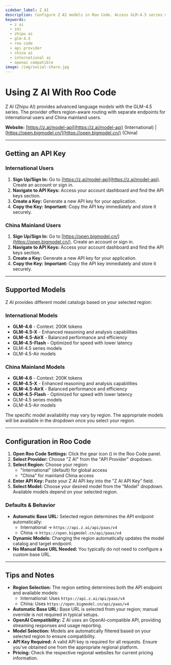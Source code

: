 ```yaml
---
sidebar_label: Z AI
description: Configure Z AI models in Roo Code. Access GLM-4.5 series models with region-aware routing for international and China mainland users.
keywords:
  - z ai
  - zai
  - zhipu ai
  - glm-4.5
  - roo code
  - api provider
  - china ai
  - international ai
  - openai compatible
image: /img/social-share.jpg
---
```


# Using Z AI With Roo Code

Z AI (Zhipu AI) provides advanced language models with the GLM-4.5 series. The provider offers region-aware routing with separate endpoints for international users and China mainland users.

**Website:** [https://z.ai/model-api](https://z.ai/model-api) (International) | [https://open.bigmodel.cn/](https://open.bigmodel.cn/) (China)

---

## Getting an API Key

### International Users

1. **Sign Up/Sign In:** Go to [https://z.ai/model-api](https://z.ai/model-api). Create an account or sign in.
2. **Navigate to API Keys:** Access your account dashboard and find the API keys section.
3. **Create a Key:** Generate a new API key for your application.
4. **Copy the Key:** **Important:** Copy the API key immediately and store it securely.

### China Mainland Users

1. **Sign Up/Sign In:** Go to [https://open.bigmodel.cn/](https://open.bigmodel.cn/). Create an account or sign in.
2. **Navigate to API Keys:** Access your account dashboard and find the API keys section.
3. **Create a Key:** Generate a new API key for your application.
4. **Copy the Key:** **Important:** Copy the API key immediately and store it securely.

---

## Supported Models

Z AI provides different model catalogs based on your selected region:

### International Models
* **GLM-4.6** - Context: 200K tokens
* **GLM-4.5-X** - Enhanced reasoning and analysis capabilities
* **GLM-4.5-AirX** - Balanced performance and efficiency
* **GLM-4.5-Flash** - Optimized for speed with lower latency
* GLM-4.5 series models
* GLM-4.5-Air models

### China Mainland Models
* **GLM-4.6** - Context: 200K tokens
* **GLM-4.5-X** - Enhanced reasoning and analysis capabilities
* **GLM-4.5-AirX** - Balanced performance and efficiency
* **GLM-4.5-Flash** - Optimized for speed with lower latency
* GLM-4.5 series models
* GLM-4.5-Air models

The specific model availability may vary by region. The appropriate models will be available in the dropdown once you select your region.

---

## Configuration in Roo Code

1. **Open Roo Code Settings:** Click the gear icon (<Codicon name="gear" />) in the Roo Code panel.
2. **Select Provider:** Choose "Z AI" from the "API Provider" dropdown.
3. **Select Region:** Choose your region:
   - "International" (default) for global access
   - "China" for mainland China access
4. **Enter API Key:** Paste your Z AI API key into the "Z AI API Key" field.
5. **Select Model:** Choose your desired model from the "Model" dropdown. Available models depend on your selected region.

### Defaults & Behavior
- **Automatic Base URL:** Selected region determines the API endpoint automatically:
  - International → `https://api.z.ai/api/paas/v4`
  - China → `https://open.bigmodel.cn/api/paas/v4`
- **Dynamic Models:** Changing the region automatically updates the model catalog and target endpoint.
- **No Manual Base URL Needed:** You typically do not need to configure a custom base URL.

---

## Tips and Notes

* **Region Selection:** The region setting determines both the API endpoint and available models:
  - International: Uses `https://api.z.ai/api/paas/v4`
  - China: Uses `https://open.bigmodel.cn/api/paas/v4`
* **Automatic Base URL:** Base URL is selected from your region; manual override is not required in typical setups.
* **OpenAI Compatibility:** Z AI uses an OpenAI-compatible API, providing streaming responses and usage reporting.
* **Model Selection:** Models are automatically filtered based on your selected region to ensure compatibility.
* **API Key Required:** A valid API key is required for all requests. Ensure you've obtained one from the appropriate regional platform.
* **Pricing:** Check the respective regional websites for current pricing information.
